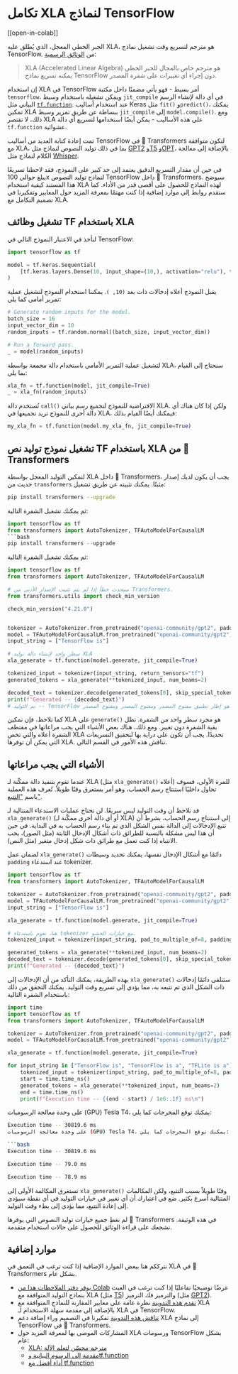 # تكامل XLA لنماذج TensorFlow

[[open-in-colab]]

الجبر الخطي المعجل، الذي يُطلق عليه XLA، هو مترجم لتسريع وقت تشغيل نماذج TensorFlow. من [الوثائق الرسمية](https://www.tensorflow.org/xla):

> XLA (Accelerated Linear Algebra) هو مترجم خاص بالمجال للجبر الخطي يمكنه تسريع نماذج TensorFlow دون إجراء أي تغييرات على شفرة المصدر.

إن استخدام XLA في TensorFlow أمر بسيط - فهو يأتي مضمنًا داخل مكتبة `tensorflow`، ويمكن تشغيله باستخدام وسيط `jit_compile` في أي دالة لإنشاء الرسم البياني مثل [`tf.function`](https://www.tensorflow.org/guide/intro_to_graphs). عند استخدام أساليب Keras مثل `fit()` و`predict()`، يمكنك تمكين XLA ببساطة عن طريق تمرير وسيط `jit_compile` إلى `model.compile()`. ومع ذلك، لا تقتصر XLA على هذه الأساليب - يمكن أيضًا استخدامها لتسريع أي دالة `tf.function` عشوائية.

تمت إعادة كتابة العديد من أساليب TensorFlow في 🤗 Transformers لتكون متوافقة مع XLA، بما في ذلك توليد النصوص لنماذج مثل [GPT2](https://huggingface.co/docs/transformers/model_doc/gpt2) و[T5](https://huggingface.co/docs/transformers/model_doc/t5) و[OPT](https://huggingface.co/docs/transformers/model_doc/opt)، بالإضافة إلى معالجة الكلام لنماذج مثل [Whisper](https://huggingface.co/docs/transformers/model_doc/whisper).

في حين أن مقدار التسريع الدقيق يعتمد إلى حد كبير على النموذج، فقد لاحظنا تسريعًا يبلغ حوالي 100x لنماذج توليد النصوص TensorFlow داخل 🤗 Transformers. سيوضح هذا المستند كيفية استخدام XLA لهذه النماذج للحصول على أقصى قدر من الأداء. كما سنقدم روابط إلى موارد إضافية إذا كنت مهتمًا بمعرفة المزيد حول المعايير وتفكيرنا في تصميم التكامل مع XLA.

## تشغيل وظائف TF باستخدام XLA

لنأخذ في الاعتبار النموذج التالي في TensorFlow:

```py
import tensorflow as tf

model = tf.keras.Sequential(
    [tf.keras.layers.Dense(10, input_shape=(10,), activation="relu"), tf.keras.layers.Dense(5, activation="softmax")]
)
```

يقبل النموذج أعلاه إدخالات ذات بعد `(10, )`. يمكننا استخدام النموذج لتشغيل عملية تمرير أمامي كما يلي:

```py
# Generate random inputs for the model.
batch_size = 16
input_vector_dim = 10
random_inputs = tf.random.normal((batch_size, input_vector_dim))

# Run a forward pass.
_ = model(random_inputs)
```

لتشغيل عملية التمرير الأمامي باستخدام دالة مجمعة بواسطة XLA، سنحتاج إلى القيام بما يلي:

```py
xla_fn = tf.function(model, jit_compile=True)
_ = xla_fn(random_inputs)
```

تُستخدم دالة `call()` الافتراضية للنموذج لتجميع رسم بياني XLA. ولكن إذا كان هناك أي دالة أخرى للنموذج تريد تجميعها في XLA، فيمكنك أيضًا القيام بذلك:

```py
my_xla_fn = tf.function(model.my_xla_fn, jit_compile=True)
```

## تشغيل نموذج توليد نص TF باستخدام XLA من 🤗 Transformers

لتمكين التوليد المعجل بواسطة XLA داخل 🤗 Transformers، يجب أن يكون لديك إصدار حديث من `transformers` مثبتًا. يمكنك تثبيته عن طريق تشغيل:

```bash
pip install transformers --upgrade
```

ثم يمكنك تشغيل الشفرة التالية:

```py
import tensorflow as tf
from transformers import AutoTokenizer, TFAutoModelForCausalLM
```bash
pip install transformers --upgrade
```

ثم يمكنك تشغيل الشفرة التالية:

```py
import tensorflow as tf
from transformers import AutoTokenizer, TFAutoModelForCausalLM

# سيحدث خطأ إذا لم يتم تثبيت الإصدار الأدنى من Transformers.
from transformers.utils import check_min_version

check_min_version("4.21.0")


tokenizer = AutoTokenizer.from_pretrained("openai-community/gpt2", padding_side="left", pad_token="</s>")
model = TFAutoModelForCausalLM.from_pretrained("openai-community/gpt2")
input_string = ["TensorFlow is"]

# سطر واحد لإنشاء دالة توليد XLA
xla_generate = tf.function(model.generate, jit_compile=True)

tokenized_input = tokenizer(input_string, return_tensors="tf")
generated_tokens = xla_generate(**tokenized_input, num_beams=2)

decoded_text = tokenizer.decode(generated_tokens[0], skip_special_tokens=True)
print(f"Generated -- {decoded_text}")
# تم التوليد -- TensorFlow هو إطار تطبيق مفتوح المصدر ومفتوح المصدر ومفتوح المصدر
```

كما تلاحظ، فإن تمكين XLA على `generate()` هو مجرد سطر واحد من الشفرة. تظل بقية الشفرة دون تغيير. ومع ذلك، هناك بعض الأشياء التي يجب مراعاتها في مقتطف الشفرة أعلاه والتي تخص XLA تحديدًا. يجب أن تكون على دراية بها لتحقيق التسريعات التي يمكن أن توفرها XLA. نناقش هذه الأمور في القسم التالي.

## الأشياء التي يجب مراعاتها

عندما تقوم بتنفيذ دالة ممكّنة لـ XLA (مثل `xla_generate()` أعلاه) للمرة الأولى، فسوف تحاول داخليًا استنتاج رسم الحساب، وهو أمر يستغرق وقتًا طويلاً. تُعرف هذه العملية باسم ["التتبع"](https://www.tensorflow.org/guide/intro_to_graphs#when_is_a_function_tracing).

قد تلاحظ أن وقت التوليد ليس سريعًا. لن تحتاج عمليات الاستدعاء المتتالية لـ `xla_generate()` (أو أي دالة أخرى ممكّنة لـ XLA) إلى استنتاج رسم الحساب، بشرط أن تتبع الإدخالات إلى الدالة نفس الشكل الذي تم بناء رسم الحساب به في البداية. في حين أن هذا ليس مشكلة بالنسبة للطرائق ذات أشكال الإدخال الثابتة (مثل الصور)، يجب الانتباه إذا كنت تعمل مع طرائق ذات شكل إدخال متغير (مثل النص).

لضمان عمل `xla_generate()` دائمًا مع أشكال الإدخال نفسها، يمكنك تحديد وسيطات `padding` عند استدعاء tokenizer.

```py
import tensorflow as tf
from transformers import AutoTokenizer, TFAutoModelForCausalLM

tokenizer = AutoTokenizer.from_pretrained("openai-community/gpt2", padding_side="left", pad_token="</s>")
model = TFAutoModelForCausalLM.from_pretrained("openai-community/gpt2")
input_string = ["TensorFlow is"]

xla_generate = tf.function(model.generate, jit_compile=True)

# هنا، نقوم باستدعاء tokenizer مع خيارات الحشو.
tokenized_input = tokenizer(input_string, pad_to_multiple_of=8, padding=True, return_tensors="tf")

generated_tokens = xla_generate(**tokenized_input, num_beams=2)
decoded_text = tokenizer.decode(generated_tokens[0], skip_special_tokens=True)
print(f"Generated -- {decoded_text}")
```

بهذه الطريقة، يمكنك التأكد من أن الإدخالات إلى `xla_generate()` ستتلقى دائمًا إدخالات ذات الشكل الذي تم تتبعه به، مما يؤدي إلى تسريع وقت التوليد. يمكنك التحقق من ذلك باستخدام الشفرة التالية:

```py
import time
import tensorflow as tf
from transformers import AutoTokenizer, TFAutoModelForCausalLM

tokenizer = AutoTokenizer.from_pretrained("openai-community/gpt2", padding_side="left", pad_token="</s>")
model = TFAutoModelForCausalLM.from_pretrained("openai-community/gpt2")

xla_generate = tf.function(model.generate, jit_compile=True)

for input_string in ["TensorFlow is", "TensorFlow is a", "TFLite is a"]:
    tokenized_input = tokenizer(input_string, pad_to_multiple_of=8, padding=True, return_tensors="tf")
    start = time.time_ns()
    generated_tokens = xla_generate(**tokenized_input, num_beams=2)
    end = time.time_ns()
    print(f"Execution time -- {(end - start) / 1e6:.1f} ms\n")
```

على وحدة معالجة الرسوميات (GPU) Tesla T4، يمكنك توقع المخرجات كما يلي:

```bash
Execution time -- 30819.6 ms
على وحدة معالجة الرسوميات (GPU) Tesla T4، يمكنك توقع المخرجات كما يلي:

```bash
Execution time -- 30819.6 ms

Execution time -- 79.0 ms

Execution time -- 78.9 ms
```
تستغرق المكالمة الأولى إلى `xla_generate()` وقتًا طويلاً بسبب التتبع، ولكن المكالمات المتتالية أسرع بكثير. ضع في اعتبارك أن أي تغيير في خيارات التوليد في أي نقطة سيؤدي إلى إعادة التتبع، مما يؤدي إلى بطء وقت التوليد.

لم نغطِ جميع خيارات توليد النصوص التي يوفرها 🤗 Transformers في هذه الوثيقة. نشجعك على قراءة الوثائق للحصول على حالات استخدام متقدمة.

## موارد إضافية

نترككم هنا ببعض الموارد الإضافية إذا كنت ترغب في التعمق في XLA في 🤗 Transformers بشكل عام.

* [يوفر دفتر الملاحظات هذا من Colab](https://colab.research.google.com/github/huggingface/blog/blob/main/notebooks/91_tf_xla_generate.ipynb) عرضًا توضيحيًا تفاعليًا إذا كنت ترغب في العبث بنماذج التوليد المتوافقة مع XLA (مثل [T5](https://huggingface.co/docs/transformers/model_doc/t5)) والترميز فك الترميز (مثل [GPT2](https://huggingface.co/docs/transformers/model_doc/gpt2)).
* [تقدم هذه التدوينة](https://huggingface.co/blog/tf-xla-generate) نظرة عامة على معايير المقارنة للنماذج المتوافقة مع XLA بالإضافة إلى مقدمة سهلة الاستخدام لـ XLA في TensorFlow.
* [تناقش هذه التدوينة](https://blog.tensorflow.org/2022/11/how-hugging-face-improved-text-generation-performance-with-xla.html) تفكيرنا في التصميم وراء إضافة دعم XLA إلى نماذج TensorFlow في 🤗 Transformers.
* المشاركات الموصى بها لمعرفة المزيد حول XLA ورسومات TensorFlow بشكل عام:
    * [XLA: مترجم محسّن لتعلم الآلة](https://www.tensorflow.org/xla)
    * [مقدمة إلى الرسوم البيانية وtf.function](https://www.tensorflow.org/guide/intro_to_graphs)
    * [أداء أفضل مع tf.function](https://www.tensorflow.org/guide/function)